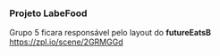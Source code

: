### Projeto LabeFood

Grupo 5 ficara responsável pelo layout do **futureEatsB**
https://zpl.io/scene/2GRMGGd

